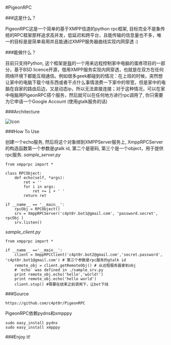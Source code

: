 #PigeonRPC 

###这是什么？

PigeonRPC这是一个简单的基于XMPP信道的python rpc框架, 目标完全不是象传统的RPC框架那样追求高并发，低延迟和跨平台，且能传输的信息量也不多，唯一的目标是是简单易用并且能通过XMPP服务器曲线实现内网穿透 :)

###能做什么？

目前只支持Python, 这个框架是[我](http://c4pt0r.github.com/about.html)的一个用来远程控制家中电脑的蛋疼项目的一部分，基于BSD licence开源，借用XMPP服务实现内网穿透，也就是在双方在任何网络环境下都能互相通信。例如很多geek都碰到的情况：在上班的时候，突然想让家中的电脑下载个啥东西或者干点什么事情浪费一下家中的带宽，但是家中的电脑在自家的路由后边，又是动态ip，所以无法直接连接；对于这种情况，可以在家中电脑用PigeonRPC搭个服务，然后就可以在任何地方进行rpc调用了, 你只需要为它申请一个Google Account (使用gtalk服务的话)

###Architecture

![Icon](http://c4pt0r.github.com/images/peieonRPC.png)


###How To Use

创建一个echo服务, 然后将这个对象绑到XMPPServer服务上, XmppRPCServer的构造函数第一个参数是gtalk id, 第二个是密码, 第三个是一个object，用于提供rpc服务.
*sample_server.py*

``` 
from xmpprpc import *

class RPCObject:
    def echo(self, *args):
        ret = ''
        for i in args:
            ret += i + ' '
        return ret

if __name__ == '__main__':
    rpcObj = RPCObject()
    srv = XmppRPCServer('c4pt0r.bot1@gmail.com', 'password.secret', rpcObj )
    srv.listen()
```


*sample_client.py* 

```
from xmpprpc import *

if __name__ =='__main__':
    client = XmppRPCClient('c4pt0r.bot2@gmail.com','secret.password', 'c4pt0r.bot1@gmail.com') # 第三个参数是rpc服务的gtalk id
    remote_obj = client.getRemoteObj() # 从远程服务器拿到obj
    # `echo` was defined in ./sample_srv.py
    print remote_obj.echo('hello','world!')
    print remote_obj.echo('hello world')
    client.stop() #需要在结束之前调用下，让bot下线

```

###Source

	https://github.com/c4pt0r/PigeonRPC


PigeonRPC依赖pydns和xmpppy

	sudo easy_install pydns
	sudo easy_install xmpppy

###Enjoy it!